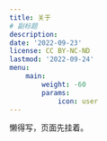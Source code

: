 ```yaml
---
title: 关于
# 副标题
description: 
date: '2022-09-23'
license: CC BY-NC-ND
lastmod: '2022-09-24'
menu:
    main: 
        weight: -60
        params:
            icon: user
---
```


懒得写，页面先挂着。